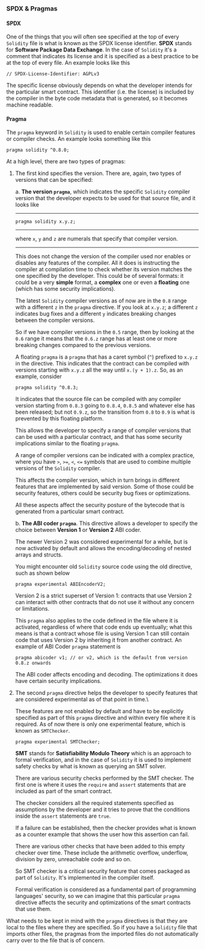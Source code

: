 ### SPDX & Pragmas

#### SPDX

One of the things that you will often see specified at the top of every `Solidity` file is what is known as the SPDX license identifier.
**SPDX** stands for **Software Package Data Exchange**. In the case of `Solidity` it's a comment that indicates its license and it is specified as a best practice to be at the top of every file. An example looks like this

```solidity
// SPDX-License-Identifier: AGPLv3
```

The specific license obviously depends on what the developer intends for the particular smart contract. This identifier (i.e. the license) is included by the compiler in the byte code metadata that is generated, so it becomes machine readable.

#### Pragma

The `pragma` keyword in `Solidity` is used to enable certain compiler features or compiler checks. An example looks something like this

```solidity
pragma solidity ^0.8.0;
```

At a high level, there are two types of pragmas:

1. The first kind specifies the version. There are, again, two types of versions that can be specified:

    a. **The version `pragma`**, which indicates the specific `Solidity` compiler version that the developer expects to be used for that source file, and it looks like

    ---

    ```solidity
    pragma solidity x.y.z;
    ```

    ---

    where `x`, `y` and `z` are numerals that specify that compiler version.
   
    ---

    This does not change the version of the compiler used nor enables or disables any features of the compiler. All it does is instructing the compiler at compilation time to check whether its version matches the one specified by the developer. This could be of several formats: it could be a very **simple** format, a **complex** one or even a **floating** one (which has some security implications).

    The latest `Solidity` compiler versions as of now are in the `0.8` range with a different `z` in the `pragma` directive. If you look at `x.y.z`; a different `z` indicates bug fixes and a different `y` indicates breaking changes between the compiler versions.

    So if we have compiler versions in the `0.5` range, then by looking at the `0.6` range it means that the `0.6.z` range has at least one or more breaking changes compared to the previous versions.

    A floating `pragma` is a `pragma` that has a caret symbol (`^`) prefixed to `x.y.z` in the directive. This indicates that the contract can be compiled with versions starting with `x.y.z` all the way until `x.(y + 1).z`. So, as an example, consider

    ```solidity
    pragma solidity ^0.8.3;
    ```

    It indicates that the source file can be compiled with any compiler version starting from `0.8.3` going to `0.8.4`, `0.8.5` and whatever else has been released; but not `0.9.z`, so the transition from `0.8` to `0.9` is what is prevented by this floating platform.
    
    This allows the developer to specify a range of compiler versions that can be used with a particular contract, and that has some security implications similar to the floating `pragma`.

    A range of compiler versions can be indicated with a complex practice, where you have `>`, `>=`, `<`, `<=` symbols that are used to combine multiple versions of the `Solidity` compiler.
    
    This affects the compiler version, which in turn brings in different features that are implemented by said version. Some of those could be security features, others could be security bug fixes or optimizations.
    
    All these aspects affect the security posture of the bytecode that is generated from a particular smart contract.
      
    b. **The ABI coder `pragma`**. This directive allows a developer to specify the choice between **Version 1** or **Version 2** ABI coder.

    The newer Version 2 was considered experimental for a while, but is now activated by default and allows the encoding/decoding of nested arrays and structs.   
    
    You might encounter old `Solidity` source code using the old directive, such as shown below

    ```solidity
    pragma experimental ABIEncoderV2;
    ```

    Version 2 is a strict superset of Version 1: contracts that use Version 2 can interact with other contracts that do not use it without any concern or limitations.
    
    This `pragma` also applies to the code defined in the file where it is activated, regardless of where that code ends up eventually; what this means is that a contract whose file is using Version 1 can still contain code that uses Version 2 by inheriting it from another contract. An example of ABI Coder `pragma` statement is

    ```solidity
    pragma abicoder v1; // or v2, which is the default from version 0.8.z onwards
    ```

    The ABI coder affects encoding and decoding.
    The optimizations it does have certain security implications.
   
2. The second `pragma` directive helps the developer to specify features that are considered experimental as of that point in time.\\

    These features are not enabled by default and have to be explicitly specified as part of this `pragma` directive and within every file where it is required. As of now there is only one experimental feature, which is known as `SMTChecker`.

    ```solidity
    pragma experimental SMTChecker;
    ```

    **SMT** stands for **Satisfiability Modulo Theory** which is an approach to formal verification, and in the case of `Solidity` it is used to implement safety checks by what is known as querying an SMT solver.

    There are various security checks performed by the SMT checker. The first one is where it uses the `require` and `assert` statements that are included as part of the smart contract.

    The checker considers all the required statements specified as assumptions by the developer and it tries to prove that the conditions inside the `assert` statements are `true`.
    
    If a failure can be established, then the checker provides what is known as a counter example that shows the user how this assertion can fail.
    
    There are various other checks that have been added to this empty checker over time. These include the arithmetic overflow, underflow, division by zero, unreachable code and so on.

    So SMT checker is a critical security feature that comes packaged as part of `Solidity`. It's implemented in the compiler itself.
   
    Formal verification is considered as a fundamental part of programming languages' security, so we can imagine that this particular `pragma` directive affects the security and optimizations of the smart contracts that use them.

What needs to be kept in mind with the `pragma` directives is that they are local to the files where they are specified. So if you have a `Solidity` file that imports other files, the pragmas from the imported files do not automatically carry over to the file that is of concern.
